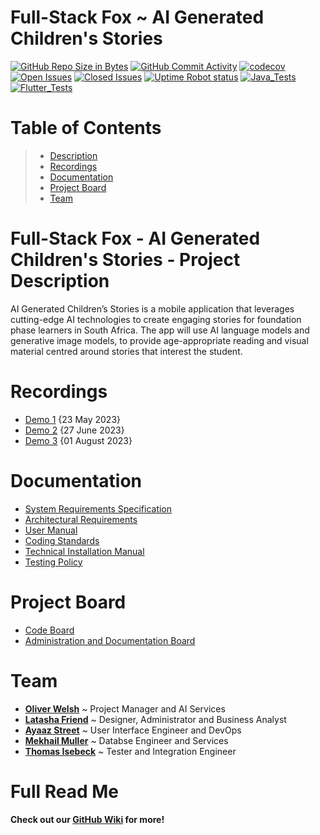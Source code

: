 # Full-Stack Fox ~ AI Generated Children's Stories

[![GitHub Repo Size in Bytes](https://img.shields.io/github/languages/code-size/COS301-SE-2023/AI-Generated-Children-s-Stories)](https://github.com/COS301-SE-2023/AI-Generated-Children-s-Stories)
[![GitHub Commit Activity](https://img.shields.io/github/commit-activity/w/COS301-SE-2023/AI-Generated-Children-s-Stories)](https://github.com/COS301-SE-2023/AI-Generated-Children-s-Stories)
[![codecov](https://codecov.io/gh/COS301-SE-2023/AI-Generated-Children-s-Stories/branch/main/graph/badge.svg?token=7TANM1PRKY)](https://codecov.io/gh/COS301-SE-2023/AI-Generated-Children-s-Stories)
[![Open Issues](https://img.shields.io/github/issues/COS301-SE-2023/AI-Generated-Children-s-Stories.svg?style=flat-square)](https://github.com/COS301-SE-2023//AI-Generated-Children-s-Stories/issues)
[![Closed Issues](https://img.shields.io/github/issues-closed/COS301-SE-2023/AI-Generated-Children-s-Stories.svg?style=flat-square)](https://github.com/COS301-SE-2023//AI-Generated-Children-s-Stories/issues?q=is%3Aissue+is%3Aclosed)
[![Uptime Robot status](https://img.shields.io/uptimerobot/ratio/7/m794371847-738190ed660788defde4f595?style=flat-square)](https://img.shields.io/uptimerobot/ratio/7/m794371847-738190ed660788defde4f595)
[![Java_Tests](https://github.com/COS301-SE-2023/AI-Generated-Children-s-Stories/actions/workflows/tests.yml/badge.svg)](https://github.com/COS301-SE-2023/AI-Generated-Children-s-Stories/actions/workflows/tests.yml)
[![Flutter_Tests](https://github.com/COS301-SE-2023/AI-Generated-Children-s-Stories/actions/workflows/main.yml/badge.svg)](https://github.com/COS301-SE-2023/AI-Generated-Children-s-Stories/actions/workflows/main.yml)


# Table of Contents
>
> -  [Description](https://github.com/COS301-SE-2023/AI-Generated-Children-s-Stories#full-stack-fox---ai-generated-childrens-stories---project-description)
> -  [Recordings](https://github.com/COS301-SE-2023/AI-Generated-Children-s-Stories#recordings)
> -  [Documentation](https://github.com/COS301-SE-2023/AI-Generated-Children-s-Stories#documentation)
> -  [Project Board](https://github.com/COS301-SE-2023/AI-Generated-Children-s-Stories#project-board)
> -  [Team](https://github.com/COS301-SE-2023/AI-Generated-Children-s-Stories#team)

# Full-Stack Fox - AI Generated Children's Stories - Project Description

AI Generated Children’s Stories is a mobile application that leverages cutting-edge AI technologies to create engaging stories for foundation phase learners in South Africa. The app will use AI language models and generative image models, to provide age-appropriate reading and visual material centred around stories that interest the student.

# Recordings
- [Demo 1](https://drive.google.com/drive/folders/1TppdV1y2zasnbSg2VPJK5W_CHI8vJmei?usp=share_link) {23 May 2023}
- [Demo 2](https://drive.google.com/file/d/1JeRRbCC1XCDNSr-4QH8g7GUTyxF_8rj8/view?usp=sharing) {27 June 2023}
- [Demo 3](https://drive.google.com/drive/folders/1V_oWcrI_krooHCeHo9X-EYzDNvku8ju5?usp=sharing) {01 August 2023}

# Documentation
- [System Requirements Specification]()
- [Architectural Requirements](https://drive.google.com/file/d/11FGWgkBERu-sCWlR05ctjUXsostlOuGZ/view?usp=sharing)
- [User Manual]()
- [Coding Standards](https://drive.google.com/file/d/1lxASkp7_slnptIFbi7Ir-C5KxIQUDD5D/view?usp=drive_link)
- [Technical Installation Manual](https://drive.google.com/file/d/1Zx5pzX2fDGjAhmKxmkEyl8NHfwOFpM2K/view?usp=drive_link)
- [Testing Policy](https://drive.google.com/file/d/1xdTqp5y72RnoLj6BA2-wCZpdR5c1_Ee7/view?usp=drive_link)

    
# Project Board
- [Code Board](https://github.com/orgs/COS301-SE-2023/projects/22/views/1)
- [Administration and Documentation Board](https://github.com/orgs/COS301-SE-2023/projects/23)

# Team 
- [**Oliver Welsh**](https://github.com/COS301-SE-2023/AI-Generated-Children-s-Stories/wiki/Team-~Full-Stack-Fox#oliver-welsh) ~ Project Manager and AI Services
- [**Latasha Friend**](https://github.com/COS301-SE-2023/AI-Generated-Children-s-Stories/wiki/Team-~Full-Stack-Fox#Latasha-Friend) ~ Designer, Administrator and Business Analyst
- [**Ayaaz Street**](https://github.com/COS301-SE-2023/AI-Generated-Children-s-Stories/wiki/Team-~Full-Stack-Fox#ayaaz-street) ~ User Interface Engineer and DevOps
- [**Mekhail Muller**](https://github.com/COS301-SE-2023/AI-Generated-Children-s-Stories/wiki/Team-~Full-Stack-Fox#Mekhail-Muller) ~ Databse Engineer and Services
- [**Thomas Isebeck**](https://github.com/COS301-SE-2023/AI-Generated-Children-s-Stories/wiki/Team-~Full-Stack-Fox#Thomas-Isebeck) ~ Tester and Integration Engineer


# Full Read Me
  **Check out our [GitHub Wiki](https://github.com/COS301-SE-2023/AI-Generated-Children-s-Stories/wiki) for more!**
